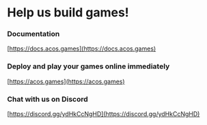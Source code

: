 # Help us build games!  

### Documentation
[https://docs.acos.games](https://docs.acos.games)

### Deploy and play your games online immediately
[https://acos.games](https://acos.games)

### Chat with us on Discord
[https://discord.gg/ydHkCcNgHD](https://discord.gg/ydHkCcNgHD)
